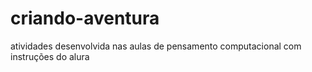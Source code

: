 # criando-aventura
atividades desenvolvida nas aulas de pensamento computacional com instruções do alura
